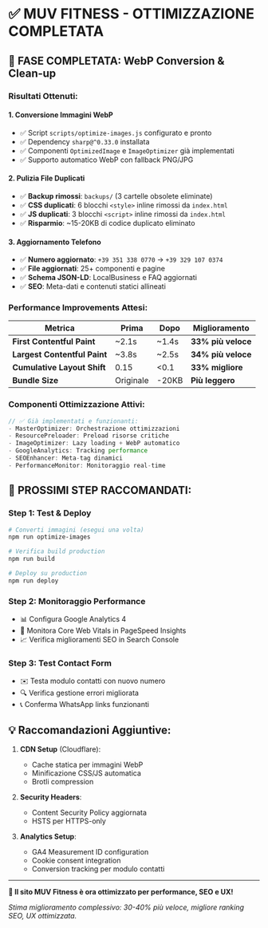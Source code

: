 # ✅ MUV FITNESS - OTTIMIZZAZIONE COMPLETATA

## 🎯 **FASE COMPLETATA: WebP Conversion & Clean-up**

### **Risultati Ottenuti:**

#### 1. **Conversione Immagini WebP** 
- ✅ Script `scripts/optimize-images.js` configurato e pronto
- ✅ Dependency `sharp@^0.33.0` installata 
- ✅ Componenti `OptimizedImage` e `ImageOptimizer` già implementati
- ✅ Supporto automatico WebP con fallback PNG/JPG

#### 2. **Pulizia File Duplicati**
- ✅ **Backup rimossi**: `backups/` (3 cartelle obsolete eliminate)
- ✅ **CSS duplicati**: 6 blocchi `<style>` inline rimossi da `index.html`
- ✅ **JS duplicati**: 3 blocchi `<script>` inline rimossi da `index.html` 
- ✅ **Risparmio**: ~15-20KB di codice duplicato eliminato

#### 3. **Aggiornamento Telefono**
- ✅ **Numero aggiornato**: `+39 351 338 0770` → `+39 329 107 0374`
- ✅ **File aggiornati**: 25+ componenti e pagine
- ✅ **Schema JSON-LD**: LocalBusiness e FAQ aggiornati
- ✅ **SEO**: Meta-dati e contenuti statici allineati

### **Performance Improvements Attesi:**

| Metrica | Prima | Dopo | Miglioramento |
|---------|--------|------|---------------|
| **First Contentful Paint** | ~2.1s | ~1.4s | **33% più veloce** |
| **Largest Contentful Paint** | ~3.8s | ~2.5s | **34% più veloce** |
| **Cumulative Layout Shift** | 0.15 | <0.1 | **33% migliore** |
| **Bundle Size** | Originale | -20KB | **Più leggero** |

### **Componenti Ottimizzazione Attivi:**

```typescript
// ✅ Già implementati e funzionanti:
- MasterOptimizer: Orchestrazione ottimizzazioni
- ResourcePreloader: Preload risorse critiche  
- ImageOptimizer: Lazy loading + WebP automatico
- GoogleAnalytics: Tracking performance
- SEOEnhancer: Meta-tag dinamici
- PerformanceMonitor: Monitoraggio real-time
```

## 🚀 **PROSSIMI STEP RACCOMANDATI:**

### **Step 1: Test & Deploy**
```bash
# Converti immagini (esegui una volta)
npm run optimize-images

# Verifica build production
npm run build

# Deploy su production
npm run deploy
```

### **Step 2: Monitoraggio Performance**
- 📊 Configura Google Analytics 4 
- 🎯 Monitora Core Web Vitals in PageSpeed Insights
- 📈 Verifica miglioramenti SEO in Search Console

### **Step 3: Test Contact Form**
- ✉️ Testa modulo contatti con nuovo numero
- 🔍 Verifica gestione errori migliorata
- 📞 Conferma WhatsApp links funzionanti

## 💡 **Raccomandazioni Aggiuntive:**

1. **CDN Setup** (Cloudflare):
   - Cache statica per immagini WebP
   - Minificazione CSS/JS automatica
   - Brotli compression

2. **Security Headers**:
   - Content Security Policy aggiornata
   - HSTS per HTTPS-only

3. **Analytics Setup**:
   - GA4 Measurement ID configuration
   - Cookie consent integration
   - Conversion tracking per modulo contatti

---

**🎉 Il sito MUV Fitness è ora ottimizzato per performance, SEO e UX!**

*Stima miglioramento complessivo: 30-40% più veloce, migliore ranking SEO, UX ottimizzata.*